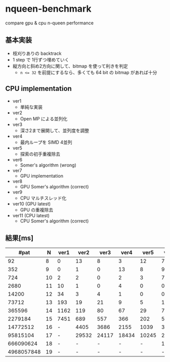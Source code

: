 # nqueen-benchmark

compare gpu & cpu n-queen performance

## 基本実装

* 枝刈りありの backtrack
* 1 step で 1行ずつ埋めていく
* 縦方向と斜め2方向に関して、bitmap を使って利きを判定
    * `n <= 32` を前提にするなら、多くても 64 bit の bitmap があれば十分

## CPU implementation

* ver1
  * 単純な実装  
* ver2
  * Open MP による並列化  
* ver3
  * 深さ2まで展開して、並列度を調整  
* ver4
  * 最内ループを SIMD 4並列
* ver5
  * 探索の初手重複除去  
* ver6
  * Somer's algorithm (wrong)
* ver7
  * GPU implementation
* ver8
  * GPU Somer's algorithm (correct)
* ver9
  * CPU マルチスレッド化
* ver10 (GPU latest)
  * GPU の重複除去
* ver11 (CPU latest)
  * CPU Somer's algorithm (correct)

## 結果[ms]

| #pat       | N   | ver1 | ver2  | ver3  | ver4  | ver5  | ver6  | ver 7 | ver 8 | ver9 | ver10 | ver11 |
| ---------- | --- | ---- | ----- | ----- | ----- | ----- | ----- | ----- | ----- | ---- | ----- | ----- |
| 92         | 8   | 0    | 13    | 8     | 3     | 12    | 7     | 116   | 103   | 62   | 59    | 11    |
| 352        | 9   | 0    | 1     | 0     | 13    | 8     | 9     | 32    | 22    | 2    | 2     | 0     |
| 724        | 10  | 2    | 2     | 0     | 2     | 3     | 7     | 32    | 22    | 1    | 1     | 0     |
| 2680       | 11  | 10   | 1     | 0     | 4     | 0     | 0     | 32    | 22    | 3    | 2     | 0     |
| 14200      | 12  | 34   | 3     | 4     | 1     | 0     | 0     | 32    | 22    | 5    | 5     | 0     |
| 73712      | 13  | 193  | 19    | 21    | 9     | 5     | 1     | 33    | 22    | 16   | 15    | 2     |
| 365596     | 14  | 1162 | 119   | 80    | 67    | 29    | 7     | 45    | 25    | 10   | 12    | 10    |
| 2279184    | 15  | 7451 | 689   | 557   | 366   | 202   | 55    | 129   | 54    | 26   | 24    | 33    |
| 14772512   | 16  | -    | 4405  | 3686  | 2155  | 1039  | 302   | 602   | 213   | 125  | 79    | 232   |
| 95815104   | 17  | -    | 29532 | 24117 | 18434 | 10245 | 2162  | 3881  | 1461  | 674  | 456   | 1643  |
| 666090624  | 18  | -    | -     | -     | -     | -     | 15324 | 28581 | 12111 | 4935 | 2963  | 11603 |
| 4968057848 | 19  | -    | -     | -     | -     | -     | -     | -     | -     | -    | 26814 | -     |
